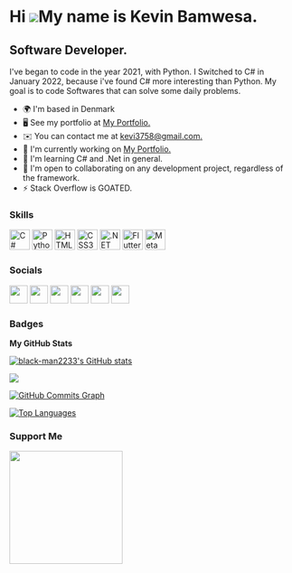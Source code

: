 Hi ![](https://user-images.githubusercontent.com/18350557/176309783-0785949b-9127-417c-8b55-ab5a4333674e.gif)My name is Kevin Bamwesa.
======================================================================================================================================

Software Developer.
-------------------

I've began to code in the year 2021, with Python. I Switched to C# in January 2022, because i've found C# more interesting than Python. My goal is to code Softwares that can solve some daily problems.

* 🌍  I'm based in Denmark
* 🖥️  See my portfolio at [My Portfolio.](http://github.com/black-man2233/MyPortfolio)
* ✉️  You can contact me at [kevi3758@gmail.com.](mailto:kevi3758@gmail.com.)
* 🚀  I'm currently working on [My Portfolio.](http://github.com/black-man2233/MyPortfolio)
* 🧠  I'm learning C# and .Net in general.
* 🤝  I'm open to collaborating on any development project, regardless of the framework.
* ⚡  Stack Overflow is GOATED.

### Skills

<p align="left">
<a href="https://docs.microsoft.com/en-us/dotnet/csharp/" target="_blank" rel="noreferrer"><img src="https://raw.githubusercontent.com/danielcranney/readme-generator/main/public/icons/skills/csharp-colored.svg" width="36" height="36" alt="C#" /></a>
<a href="https://www.python.org/" target="_blank" rel="noreferrer"><img src="https://raw.githubusercontent.com/danielcranney/readme-generator/main/public/icons/skills/python-colored.svg" width="36" height="36" alt="Python" /></a>
<a href="https://developer.mozilla.org/en-US/docs/Glossary/HTML5" target="_blank" rel="noreferrer"><img src="https://raw.githubusercontent.com/danielcranney/readme-generator/main/public/icons/skills/html5-colored.svg" width="36" height="36" alt="HTML5" /></a>
<a href="https://www.w3.org/TR/CSS/#css" target="_blank" rel="noreferrer"><img src="https://raw.githubusercontent.com/danielcranney/readme-generator/main/public/icons/skills/css3-colored.svg" width="36" height="36" alt="CSS3" /></a>
<a href="https://dotnet.microsoft.com/en-us/" target="_blank" rel="noreferrer"><img src="https://raw.githubusercontent.com/danielcranney/readme-generator/main/public/icons/skills/dot-net-colored.svg" width="36" height="36" alt=".NET" /></a>
<a href="https://flutter.dev/" target="_blank" rel="noreferrer"><img src="https://raw.githubusercontent.com/danielcranney/readme-generator/main/public/icons/skills/flutter-colored.svg" width="36" height="36" alt="Flutter" /></a>
<a href="https://metamask.io/" target="_blank" rel="noreferrer"><img src="https://raw.githubusercontent.com/danielcranney/readme-generator/main/public/icons/skills/metamask-colored.svg" width="36" height="36" alt="MetaMask" /></a>
</p>

### Socials

<p align="left"> <a href="https://www.dev.to/blackman2233" target="_blank" rel="noreferrer"><img src="https://raw.githubusercontent.com/danielcranney/readme-generator/main/public/icons/socials/devdotto.svg" width="32" height="32" /></a> <a href="https://discord.com/users/Simp-Lord#9440" target="_blank" rel="noreferrer"><img src="https://raw.githubusercontent.com/danielcranney/readme-generator/main/public/icons/socials/discord.svg" width="32" height="32" /></a> <a href="https://www.facebook.com/kevin.bamwesablckmn.5" target="_blank" rel="noreferrer"><img src="https://raw.githubusercontent.com/danielcranney/readme-generator/main/public/icons/socials/facebook.svg" width="32" height="32" /></a> <a href="https://www.github.com/black-man2233" target="_blank" rel="noreferrer"><img src="https://raw.githubusercontent.com/danielcranney/readme-generator/main/public/icons/socials/github.svg" width="32" height="32" /></a> <a href="http://www.instagram.com/simplord003" target="_blank" rel="noreferrer"><img src="https://raw.githubusercontent.com/danielcranney/readme-generator/main/public/icons/socials/instagram.svg" width="32" height="32" /></a> <a href="https://www.linkedin.com/in/kevin-bamwesa-5b7546188/" target="_blank" rel="noreferrer"><img src="https://raw.githubusercontent.com/danielcranney/readme-generator/main/public/icons/socials/linkedin.svg" width="32" height="32" /></a></p>

### Badges

<b>My GitHub Stats</b>

<a href="http://www.github.com/black-man2233"><img src="https://github-readme-stats.vercel.app/api?username=black-man2233&show_icons=true&hide=&count_private=true&title_color=a855f7&text_color=ffffff&icon_color=a855f7&bg_color=312e81&hide_border=true&show_icons=true" alt="black-man2233's GitHub stats" /></a>

<a href="http://www.github.com/black-man2233"><img src="https://github-readme-streak-stats.herokuapp.com/?user=black-man2233&stroke=ffffff&background=312e81&ring=a855f7&fire=a855f7&currStreakNum=ffffff&currStreakLabel=a855f7&sideNums=ffffff&sideLabels=ffffff&dates=ffffff&hide_border=true" /></a>

<a href="http://www.github.com/black-man2233"><img src="https://activity-graph.herokuapp.com/graph?username=black-man2233&bg_color=312e81&color=ffffff&line=a855f7&point=ffffff&area_color=312e81&area=true&hide_border=true&custom_title=GitHub%20Commits%20Graph" alt="GitHub Commits Graph" /></a>

<a href="https://github.com/black-man2233" align="left"><img src="https://github-readme-stats.vercel.app/api/top-langs/?username=black-man2233&langs_count=10&title_color=a855f7&text_color=ffffff&icon_color=a855f7&bg_color=312e81&hide_border=true&locale=en&custom_title=Top%20%Languages" alt="Top Languages" /></a>

### Support Me

<a href="https://www.buymeacoffee.com/simplord03"><img src="https://cdn.buymeacoffee.com/buttons/v2/default-yellow.png" width="200" /></a>
